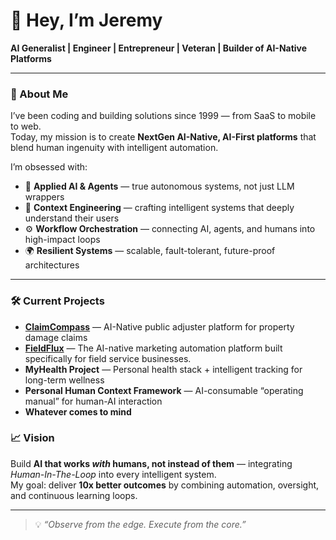 # 👋 Hey, I’m Jeremy

**AI Generalist | Engineer | Entrepreneur | Veteran | Builder of AI-Native Platforms**

---

### 🚀 About Me
I’ve been coding and building solutions since 1999 — from SaaS to mobile to web.  
Today, my mission is to create **NextGen AI-Native, AI-First platforms** that blend human ingenuity with intelligent automation.

I’m obsessed with:
- 🤖 **Applied AI & Agents** — true autonomous systems, not just LLM wrappers  
- 🧠 **Context Engineering** — crafting intelligent systems that deeply understand their users  
- ⚙️ **Workflow Orchestration** — connecting AI, agents, and humans into high-impact loops  
- 🌍 **Resilient Systems** — scalable, fault-tolerant, future-proof architectures

---

### 🛠 Current Projects
- **[ClaimCompass](https://claimcompass.ai)** — AI-Native public adjuster platform for property damage claims  
- **[FieldFlux](https://fieldflux.app)** — The AI-native marketing automation platform built specifically for field service businesses.
- **MyHealth Project** — Personal health stack + intelligent tracking for long-term wellness  
- **Personal Human Context Framework** — AI-consumable “operating manual” for human-AI interaction
- **Whatever comes to mind**

<!--
### 📚 What I’m Learning
- Python for AI agent orchestration    
- Model Context Protocols (MCPs)  
- Multi-agent architectures & agent mesh systems
-->

### 📈 Vision
Build **AI that works *with* humans, not instead of them** — integrating *Human-In-The-Loop* into every intelligent system.  
My goal: deliver **10x better outcomes** by combining automation, oversight, and continuous learning loops.

---
<!--
### 🌐 Connect With Me
- 💼 [LinkedIn](https://linkedin.com/in/) *(add your LinkedIn handle)*
- 🐦 [Twitter/X](https://twitter.com/) *(add your handle)*
- 📧 jeremy@buehlerdev.com
- 🌎 [Buehler.ai](https://buehler.ai)

---
-->
> 💡 *“Observe from the edge. Execute from the core.”*

<!--
**jeremybuehler/jeremybuehler** is a ✨ _special_ ✨ repository because its `README.md` (this file) appears on your GitHub profile.

Here are some ideas to get you started:

- 🔭 I’m currently working on ...
- 🌱 I’m currently learning ...
- 👯 I’m looking to collaborate on ...
- 🤔 I’m looking for help with ...
- 💬 Ask me about ...
- 📫 How to reach me: ...
- 😄 Pronouns: ...
- ⚡ Fun fact: ...
-->
